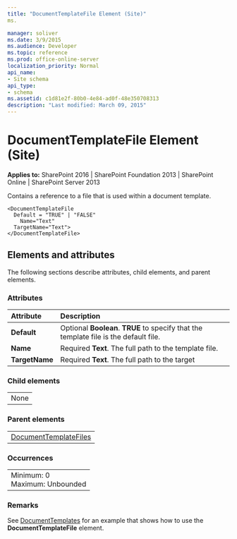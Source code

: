 ```yaml
---
title: "DocumentTemplateFile Element (Site)"
ms.

manager: soliver
ms.date: 3/9/2015
ms.audience: Developer
ms.topic: reference
ms.prod: office-online-server
localization_priority: Normal
api_name:
- Site schema
api_type:
- schema
ms.assetid: c1d81e2f-80b0-4e84-ad0f-48e350708313
description: "Last modified: March 09, 2015"
---
```


# DocumentTemplateFile Element (Site)

 
  
 **Applies to:** SharePoint 2016 | SharePoint Foundation 2013 | SharePoint Online | SharePoint Server 2013
  
Contains a reference to a file that is used within a document template. 
  
```
<DocumentTemplateFile
  Default = "TRUE" | "FALSE"
    Name="Text"
  TargetName="Text">
</DocumentTemplateFile>
```

## Elements and attributes

The following sections describe attributes, child elements, and parent elements.

### Attributes

|**Attribute**|**Description**|
|:-----|:-----|
|**Default** <br/> |Optional **Boolean**. **TRUE** to specify that the template file is the default file.  <br/> |
|**Name** <br/> |Required **Text**. The full path to the template file.  <br/> |
|**TargetName** <br/> |Required **Text**. The full path to the target  <br/> |
   
### Child elements

||
|:-----|
|None |
   
### Parent elements

||
|:-----|
|[DocumentTemplateFiles](documenttemplatefiles-element-site.md)|
   
### Occurrences

||
|:-----|
|Minimum: 0  <br/> Maximum: Unbounded  <br/> |
   
### Remarks

See [DocumentTemplates](documenttemplates-element-site.md) for an example that shows how to use the **DocumentTemplateFile** element. 
  

